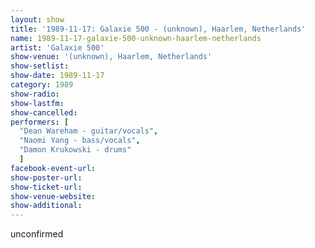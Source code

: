 ```yaml
---
layout: show
title: '1989-11-17: Galaxie 500 - (unknown), Haarlem, Netherlands'
name: 1989-11-17-galaxie-500-unknown-haarlem-netherlands
artist: 'Galaxie 500'
show-venue: '(unknown), Haarlem, Netherlands'
show-setlist: 
show-date: 1989-11-17
category: 1989
show-radio: 
show-lastfm: 
show-cancelled: 
performers: [
  "Dean Wareham - guitar/vocals",
  "Naomi Yang - bass/vocals",
  "Damon Krukowski - drums"
  ]
facebook-event-url: 
show-poster-url: 
show-ticket-url: 
show-venue-website: 
show-additional: 
---
```


unconfirmed